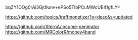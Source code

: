 bqZY1OOg0rAi3Gjt9unv+ePSo5TlbPCuMWcUE41gfLY=


https://github.com/topics/traffmonetizer?o=desc&s=updated

https://github.com/XternA/income-generator
https://github.com/MRColorR/money4band
